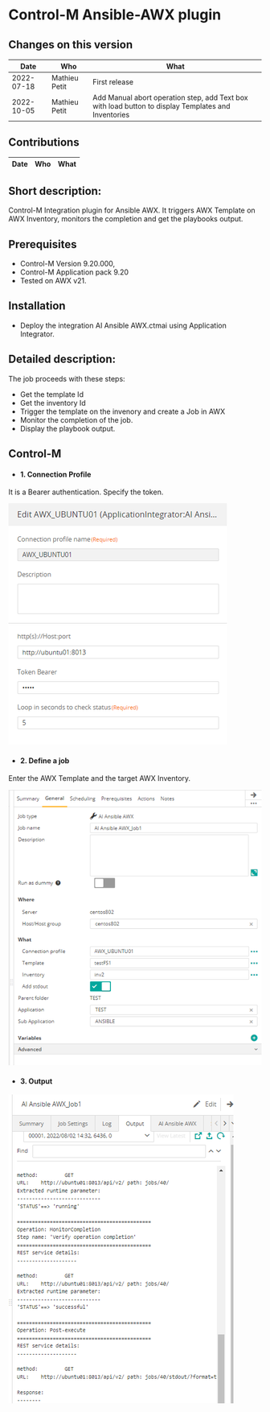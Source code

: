 # Control-M Ansible-AWX plugin
## Changes on this version

| Date | Who | What |
| - | - | - |
| 2022-07-18 | Mathieu Petit | First release |
| 2022-10-05 | Mathieu Petit | Add Manual abort operation step, add Text box with load button to display Templates and Inventories |


## Contributions

| Date | Who | What |
| - | - | - |


## Short description:
Control-M Integration plugin for Ansible AWX.
It triggers AWX Template on AWX Inventory, monitors the completion and get the playbooks output.

## Prerequisites

- Control-M Version 9.20.000,
- Control-M Application pack 9.20
- Tested on AWX v21.


## Installation

- Deploy the integration AI Ansible AWX.ctmai using Application Integrator.
 
## Detailed description:

The job proceeds with these steps:
- Get the template Id
- Get the inventory Id
- Trigger the template on the invenory and create a Job in AWX
- Monitor the completion of the job.
- Display the playbook output.
 

## Control-M

* #### 1. Connection Profile 

It is a Bearer authentication.
Specify the token.

![](./images/connprof.png)

* #### 2. Define a job

Enter the AWX Template and the target AWX Inventory.

![](./images/job.png)

* #### 3. Output

![](./images/output.png)
